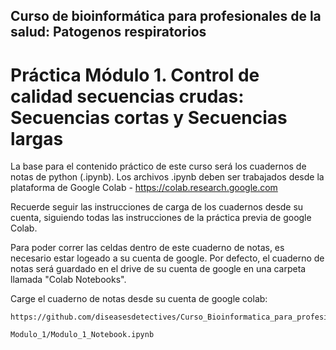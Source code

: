 ## Curso de bioinformática para profesionales de la salud: Patogenos respiratorios


# Práctica Módulo 1. Control de calidad secuencias crudas: Secuencias cortas y Secuencias largas


La base para el contenido práctico de este curso será los cuadernos de notas de python (.ipynb). Los archivos .ipynb deben ser trabajados desde la plataforma de Google Colab - https://colab.research.google.com 

Recuerde seguir las instrucciones de carga de los cuadernos desde su cuenta, siguiendo todas las instrucciones de la práctica previa de google Colab.

Para poder correr las celdas dentro de este cuaderno de notas, es necesario estar logeado a su cuenta de google. Por defecto, el cuaderno de notas será guardado en el drive de su cuenta de google en una carpeta llamada "Colab Notebooks".

Carge el cuaderno de notas desde su cuenta de google colab: 

```
https://github.com/diseasesdetectives/Curso_Bioinformatica_para_profesionales_de_la_salud_publica
```

```
Modulo_1/Modulo_1_Notebook.ipynb
```
